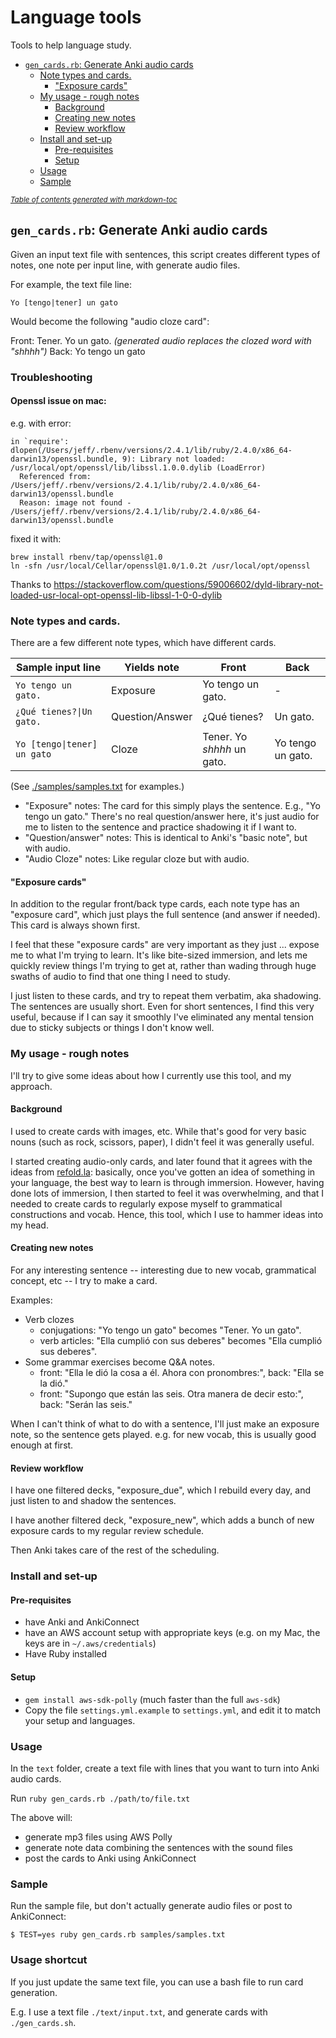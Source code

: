 # Language tools

Tools to help language study.

  * [`gen_cards.rb`: Generate Anki audio cards](#-gen-cardsrb---generate-anki-audio-cards)
    + [Note types and cards.](#note-types-and-cards)
      - ["Exposure cards"](#-exposure-cards-)
    + [My usage - rough notes](#my-usage---rough-notes)
      - [Background](#background)
      - [Creating new notes](#creating-new-notes)
      - [Review workflow](#review-workflow)
    + [Install and set-up](#install-and-set-up)
      - [Pre-requisites](#pre-requisites)
      - [Setup](#setup)
    + [Usage](#usage)
    + [Sample](#sample)

<small><i><a href='http://ecotrust-canada.github.io/markdown-toc/'>Table of contents generated with markdown-toc</a></i></small>


## `gen_cards.rb`: Generate Anki audio cards

Given an input text file with sentences, this script creates different types of notes, one note per input line, with generate audio files.

For example, the text file line:

    Yo [tengo|tener] un gato

Would become the following "audio cloze card":

Front: Tener.  Yo <shhhh> un gato.   _(generated audio replaces the clozed word with "shhhh")_
Back: Yo tengo un gato

### Troubleshooting

#### Openssl issue on mac:

e.g. with error:

```
in `require': dlopen(/Users/jeff/.rbenv/versions/2.4.1/lib/ruby/2.4.0/x86_64-darwin13/openssl.bundle, 9): Library not loaded: /usr/local/opt/openssl/lib/libssl.1.0.0.dylib (LoadError)
  Referenced from: /Users/jeff/.rbenv/versions/2.4.1/lib/ruby/2.4.0/x86_64-darwin13/openssl.bundle
  Reason: image not found - /Users/jeff/.rbenv/versions/2.4.1/lib/ruby/2.4.0/x86_64-darwin13/openssl.bundle
```

fixed it with:

```
brew install rbenv/tap/openssl@1.0
ln -sfn /usr/local/Cellar/openssl@1.0/1.0.2t /usr/local/opt/openssl
```

Thanks to https://stackoverflow.com/questions/59006602/dyld-library-not-loaded-usr-local-opt-openssl-lib-libssl-1-0-0-dylib

### Note types and cards.

There are a few different note types, which have different cards.

| Sample input line | Yields note | Front | Back |
| ----------------- | ----------- | ----- | ---- |
| `Yo tengo un gato.` | Exposure | Yo tengo un gato. | - |
| `¿Qué tienes?\|Un gato.` | Question/Answer | ¿Qué tienes? | Un gato. |
| `Yo [tengo\|tener] un gato` | Cloze | Tener.  Yo _shhhh_ un gato. | Yo tengo un gato. |

(See [./samples/samples.txt](./samples/samples.txt) for examples.)

* "Exposure" notes: The card for this simply plays the sentence.  E.g., "Yo tengo un gato."  There's no real question/answer here, it's just audio for me to listen to the sentence and practice shadowing it if I want to.
* "Question/answer" notes: This is identical to Anki's "basic note", but with audio.
* "Audio Cloze" notes: Like regular cloze but with audio.

#### "Exposure cards"

In addition to the regular front/back type cards, each note type has an "exposure card", which just plays the full sentence (and answer if needed).  This card is always shown first.

I feel that these "exposure cards" are very important as they just ... expose me to what I'm trying to learn.  It's like bite-sized immersion, and lets me quickly review things I'm trying to get at, rather than wading through huge swaths of audio to find that one thing I need to study.

I just listen to these cards, and try to repeat them verbatim, aka shadowing.  The sentences are usually short.  Even for short sentences, I find this very useful, because if I can say it smoothly I've eliminated any mental tension due to sticky subjects or things I don't know well.


### My usage - rough notes

I'll try to give some ideas about how I currently use this tool, and my approach.

#### Background

I used to create cards with images, etc.  While that's good for very basic nouns (such as rock, scissors, paper), I didn't feel it was generally useful.

I started creating audio-only cards, and later found that it agrees with the ideas from [refold.la](https://refold.la/): basically, once you've gotten an idea of something in your language, the best way to learn is through immersion.  However, having done lots of immersion, I then started to feel it was overwhelming, and that I needed to create cards to regularly expose myself to grammatical constructions and vocab.  Hence, this tool, which I use to hammer ideas into my head.

#### Creating new notes

For any interesting sentence -- interesting due to new vocab, grammatical concept, etc -- I try to make a card.

Examples:

* Verb clozes
   * conjugations:  "Yo tengo un gato" becomes "Tener.  Yo <shhhhh> un gato".
   * verb articles: "Ella cumplió con sus deberes" becomes "Ella cumplió <shhhh> sus deberes".
* Some grammar exercises become Q&A notes.
   * front: "Ella le dió la cosa a él.  Ahora con pronombres:", back:  "Ella se la dió."
   * front: "Supongo que están las seis.  Otra manera de decir esto:", back: "Serán las seis."

When I can't think of what to do with a sentence, I'll just make an exposure note, so the sentence gets played.  e.g. for new vocab, this is usually good enough at first.

#### Review workflow

I have one filtered decks, "exposure_due", which I rebuild every day, and just listen to and shadow the sentences.

I have another filtered deck, "exposure_new", which adds a bunch of new exposure cards to my regular review schedule.

Then Anki takes care of the rest of the scheduling.

### Install and set-up

#### Pre-requisites

* have Anki and AnkiConnect
* have an AWS account setup with appropriate keys (e.g. on my Mac, the keys are in `~/.aws/credentials`)
* Have Ruby installed

#### Setup

* `gem install aws-sdk-polly`   (much faster than the full `aws-sdk`)
* Copy the file `settings.yml.example` to `settings.yml`, and edit it to match your setup and languages.

### Usage

In the `text` folder, create a text file with lines that you want to turn into Anki audio cards.

Run `ruby gen_cards.rb ./path/to/file.txt`

The above will:

* generate mp3 files using AWS Polly
* generate note data combining the sentences with the sound files
* post the cards to Anki using AnkiConnect

### Sample

Run the sample file, but don't actually generate audio files or post to AnkiConnect:

```
$ TEST=yes ruby gen_cards.rb samples/samples.txt
```

### Usage shortcut

If you just update the same text file, you can use a bash file to run card generation.

E.g. I use a text file `./text/input.txt`, and generate cards with `./gen_cards.sh`.

